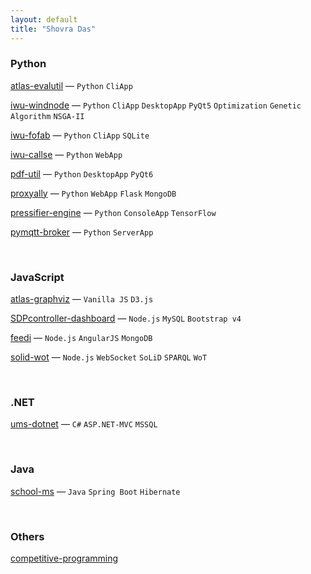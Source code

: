 ```yaml
---
layout: default
title: "Shovra Das"
---
```


### Python
[atlas-evalutil](https://github.com/shovradas/atlas-evalutil) &#8212; `Python` `CliApp`

[iwu-windnode](https://github.com/shovradas/windnode-demonstrator) &#8212; `Python` `CliApp` `DesktopApp` `PyQt5` `Optimization` `Genetic Algorithm` `NSGA-II`

[iwu-fofab](https://github.com/shovradas/iwu-fofab) &#8212; `Python` `CliApp` `SQLite`

[iwu-callse](https://github.com/shovradas/iwu-callse) &#8212; `Python` `WebApp`

[pdf-util](https://github.com/shovradas/pdf-util) &#8212; `Python` `DesktopApp` `PyQt6`

[proxyally](https://github.com/shovradas/proxyally) &#8212; `Python` `WebApp` `Flask` `MongoDB`

[pressifier-engine](https://github.com/binuv-tuc/pressifier-engine) &#8212; `Python` `ConsoleApp` `TensorFlow`

[pymqtt-broker](https://github.com/shovradas/pymqtt-broker) &#8212; `Python` `ServerApp`


<br/>


### JavaScript
[atlas-graphviz](https://github.com/shovradas/atlas-graphviz) &#8212; `Vanilla JS` `D3.js`

[SDPcontroller-dashboard](https://github.com/shovradas/SDPcontroller-dashboard) &#8212; `Node.js` `MySQL` `Bootstrap v4`

[feedi](https://github.com/shovradas/feedi) &#8212; `Node.js` `AngularJS` `MongoDB`

[solid-wot](https://github.com/shovradas/solid-wot) &#8212; `Node.js` `WebSocket` `SoLiD` `SPARQL` `WoT`

<br/>


### .NET
[ums-dotnet](https://github.com/shovradas/ums-dotnet) &#8212; `C#` `ASP.NET-MVC` `MSSQL`


<br/>


### Java
[school-ms](https://github.com/shovradas/school-ms) &#8212; `Java` `Spring Boot` `Hibernate`


<br/>


### Others
[competitive-programming](https://github.com/shovradas/competitive-programming)